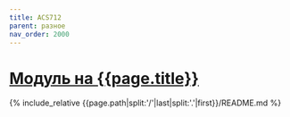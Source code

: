 ```yaml
---
title: ACS712
parent: разное
nav_order: 2000
---
```

# [Модуль на {{page.title}}](https://github.com/mpp2508/{{page.path|split:'/'|last|split:'.'|first}})
{% include_relative {{page.path|split:'/'|last|split:'.'|first}}/README.md %}
